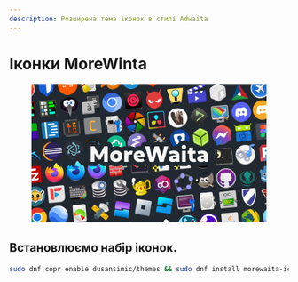```yaml
---
description: Розширена тема іконок в стилі Adwaita
---
```


# Іконки MoreWinta

<figure><img src="../../.gitbook/assets/image (1).png" alt=""><figcaption></figcaption></figure>

## Встановлюємо набір іконок.

```bash
sudo dnf copr enable dusansimic/themes && sudo dnf install morewaita-icon-theme
```
